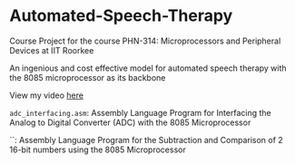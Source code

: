 # Automated-Speech-Therapy

Course Project for the course PHN-314: Microprocessors and Peripheral Devices at IIT Roorkee

An ingenious and cost effective model for automated speech therapy with the 8085 microprocessor as its backbone

View my video [here](https://www.youtube.com/watch?v=MREFOnZrxYo)

`adc_interfacing.asm`: Assembly Language Program for Interfacing the Analog to Digital Converter (ADC) with the 8085 Microprocessor

``: Assembly Language Program for the Subtraction and Comparison of 2 16-bit numbers using the 8085 Microprocessor
